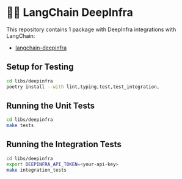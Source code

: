 # 🦜️🔗 LangChain DeepInfra

This repository contains 1 package with DeepInfra integrations with LangChain:

- [langchain-deepinfra](https://pypi.org/project/langchain-deepinfra/)

## Setup for Testing

```bash
cd libs/deepinfra
poetry install --with lint,typing,test,test_integration,
```

## Running the Unit Tests

```bash
cd libs/deepinfra
make tests
```

## Running the Integration Tests

```bash
cd libs/deepinfra
export DEEPINFRA_API_TOKEN=<your-api-key>
make integration_tests
```
